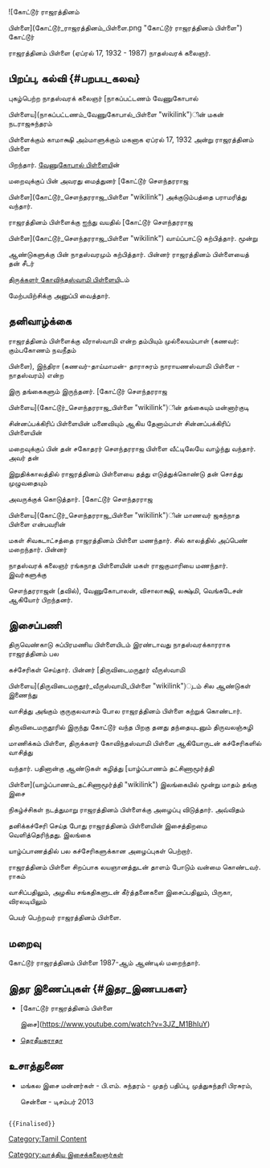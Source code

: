 ![கோட்டூர் ராஜரத்தினம்
பிள்ளை](கோட்டூர்_ராஜரத்தினம்_பிள்ளை.png "கோட்டூர் ராஜரத்தினம் பிள்ளை") கோட்டூர்
ராஜரத்தினம் பிள்ளை (ஏப்ரல் 17, 1932 - 1987) நாதஸ்வரக் கலைஞர்.

## பிறப்பு, கல்வி {#பறபப_கலவ}

புகழ்பெற்ற நாதஸ்வரக் கலைஞர் [நாகப்பட்டணம் வேணுகோபால்
பிள்ளைய](நாகப்பட்டணம்_வேணுகோபால்_பிள்ளை "wikilink")ின் மகன் நடராஜசுந்தரம்
பிள்ளைக்கும் காமாக்ஷி அம்மாளுக்கும் மகனாக ஏப்ரல் 17, 1932 அன்று ராஜரத்தினம் பிள்ளை
பிறந்தார். [வேணுகோபால் பிள்ளைய](நாகப்பட்டணம்_வேணுகோபால்_பிள்ளை "wikilink")ின்
மறைவுக்குப் பின் அவரது மைத்துனர் [கோட்டூர் சௌந்தரராஜ
பிள்ளை](கோட்டூர்_சௌந்தரராஜ_பிள்ளை "wikilink") அக்குடும்பத்தை பராமரித்து வந்தார்.

ராஜரத்தினம் பிள்ளைக்கு ஐந்து வயதில் [கோட்டூர் சௌந்தரராஜ
பிள்ளை](கோட்டூர்_சௌந்தரராஜ_பிள்ளை "wikilink") வாய்ப்பாட்டு கற்பித்தார். மூன்று
ஆண்டுகளுக்கு பின் நாதஸ்வரமும் கற்பித்தார். பின்னர் ராஜரத்தினம் பிள்ளையைத் தன் சீடர்
[திருக்களர் கோவிந்தஸ்வாமி பிள்ளைய](திருக்களர்_கோவிந்தஸ்வாமி_பிள்ளை "wikilink")ிடம்
மேற்பயிற்சிக்கு அனுப்பி வைத்தார்.

## தனிவாழ்க்கை

ராஜரத்தினம் பிள்ளைக்கு வீராஸ்வாமி என்ற தம்பியும் முல்லையம்பாள் (கணவர்: கும்பகோணம் நவநீதம்
பிள்ளை), இந்திரா (கணவர்-தாய்மாமன்- தாராசுரம் நாராயணஸ்வாமி பிள்ளை - நாதஸ்வரம்) என்ற
இரு தங்கைகளும் இருந்தனர். [கோட்டூர் சௌந்தரராஜ
பிள்ளைய](கோட்டூர்_சௌந்தரராஜ_பிள்ளை "wikilink")ின் தங்கையும் மன்னார்குடி
சின்னப்பக்கிரிப் பிள்ளையின் மனைவியும் ஆகிய தேனாம்பாள் சின்னப்பக்கிரிப் பிள்ளையின்
மறைவுக்குப் பின் தன் சகோதரர் சௌந்தரராஜ பிள்ளை வீட்டிலேயே வாழ்ந்து வந்தார். அவர் தன்
இறுதிக்காலத்தில் ராஜரத்தினம் பிள்ளையை தத்து எடுத்துக்கொண்டு தன் சொத்து முழுவதையும்
அவருக்குக் கொடுத்தார். [கோட்டூர் சௌந்தரராஜ
பிள்ளைய](கோட்டூர்_சௌந்தரராஜ_பிள்ளை "wikilink")ின் மாணவர் ஜகந்நாத பிள்ளை என்பவரின்
மகள் சிவகடாட்சத்தை ராஜரத்தினம் பிள்ளை மணந்தார். சில் காலத்தில் அப்பெண் மறைந்தார். பின்னர்
நாதஸ்வரக் கலைஞர் ரங்கநாத பிள்ளையின் மகள் ராஜகுமாரியை மணந்தார். இவர்களுக்கு
சௌந்தரராஜன் (தவில்), வேணுகோபாலன், விசாலாக்ஷி, லக்ஷ்மி, வெங்கடேசன் ஆகியோர் பிறந்தனர்.

## இசைப்பணி

திருவெண்காடு சுப்பிரமணிய பிள்ளையிடம் இரண்டாவது நாதஸ்வரக்காரராக ராஜரத்தினம் பல
கச்சேரிகள் செய்தார். பின்னர் [திருவிடைமருதூர் வீருஸ்வாமி
பிள்ளைய](திருவிடைமருதூர்_வீருஸ்வாமி_பிள்ளை "wikilink")ுடம் சில ஆண்டுகள் இணைந்து
வாசித்து அங்கும் குருகுலவாசம் போல ராஜரத்தினம் பிள்ளை கற்றுக் கொண்டார்.
திருவிடைமருதூரில் இருந்து கோட்டூர் வந்த பிறகு தனது தந்தையுடனும் திருவலஞ்சுழி
மாணிக்கம் பிள்ளை, திருக்களர் கோவிந்தஸ்வாமி பிள்ளை ஆகியோருடன் கச்சேரிகளில் வாசித்து
வந்தார். பதினான்கு ஆண்டுகள் கழித்து [யாழ்ப்பாணம் தட்சிணாமூர்த்தி
பிள்ளை](யாழ்ப்பாணம்_தட்சிணாமூர்த்தி "wikilink") இலங்கையில் மூன்று மாதம் தங்கு இசை
நிகழ்ச்சிகள் நடத்துமாறு ராஜரத்தினம் பிள்ளைக்கு அழைப்பு விடுத்தார். அவ்விதம்
தனிக்கச்சேரி செய்த போது ராஜரத்தினம் பிள்ளையின் இசைத்திறமை வெளித்தெரிந்தது. இலங்கை
யாழ்ப்பாணத்தில் பல கச்சேரிகளுக்கான அழைப்புகள் பெற்றார்.

ராஜரத்தினம் பிள்ளை சிறப்பாக லயஞானத்துடன் தாளம் போடும் வன்மை கொண்டவர். ராகம்
வாசிப்பதிலும், அழகிய சங்கதிகளுடன் கீர்த்தனைகளை இசைப்பதிலும், பிருகா, விரலடியிலும்
பெயர் பெற்றவர் ராஜரத்தினம் பிள்ளை.

## மறைவு

கோட்டூர் ராஜரத்தினம் பிள்ளை 1987-ஆம் ஆண்டில் மறைந்தார்.

## இதர இணைப்புகள் {#இதர_இணபபகள}

-   [கோட்டூர் ராஜரத்தினம் பிள்ளை
    இசை](https://www.youtube.com/watch?v=3JZ_M1BhIuY)
-   [தெரதீயகராதா](https://www.youtube.com/watch?v=sdT_Kzjw5-s)

## உசாத்துணை

-   மங்கல இசை மன்னர்கள் - பி.எம். சுந்தரம் - முதற் பதிப்பு, முத்துசுந்தரி பிரசுரம்,
    சென்னை - டிசம்பர் 2013

```{=mediawiki}
{{Finalised}}
```
[Category:Tamil Content](Category:Tamil_Content "wikilink")
[Category:வாத்திய இசைக்கலைஞர்கள்](Category:வாத்திய_இசைக்கலைஞர்கள் "wikilink")
